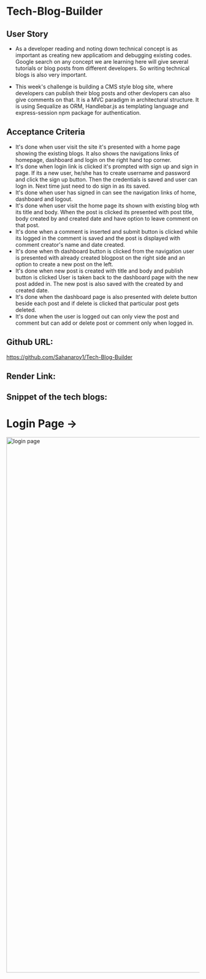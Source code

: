 # Tech-Blog-Builder

## User Story
* As a developer reading and noting down technical concept is as important as creating new applicatiom and debugging existing codes. Google search on any concept we are learning here will give several tutorials or blog posts from different developers. So writing technical blogs is also very important.

* This week's challenge is building a CMS style blog site, where developers can publish their blog posts and other devlopers can also give comments on that. It is a MVC paradigm in architectural structure. It is using Sequalize as ORM, Handlebar.js as templating language and express-session npm package for authentication.

## Acceptance Criteria
* It's done when user visit the site it's presented with a home page showing the existing blogs. It also shows the navigations links of homepage, dashboard and login on the right hand top corner.
* It's done when login link is clicked it's prompted with sign up and sign in page. If its a new user, he/she has to create username and password and click the sign up button. Then the credentials is saved and user can logn in. Next time just need to do sign in as its saved.
* It's done when user has signed in can see the navigation links of home, dashboard and logout.
* It's done when user visit the home page its shown with existing blog wth its title and body. When the post is clicked its presented with post title, body created by and created date and have option to leave comment on that post.
* It's done when a comment is inserted and submit button is clicked while its logged in the comment is saved and the post is displayed with comment creator's name and date created.
* It's done when th dashboard button is clicked from the navigation user is presented with already created blogpost on the right side and an option to create a new post on the left.
* It's done when new post is created with title and body and publish button is clicked User is taken back to the dashboard page with the new post added in. The new post is also saved with the created by and created date.
* It's done when the dashboard page is also presented with delete button beside each post and if delete is clicked that particular post gets deleted.
* It's done when the user is logged out can only view the post and comment but can add or delete post or comment only when logged in.


## Github URL:
https://github.com/Sahanaroy1/Tech-Blog-Builder

## Render Link:


## Snippet of the tech blogs:
# Login Page ->
<img width="1396" alt="login page" src="https://github.com/Sahanaroy1/Tech-Blog-Builder/assets/127791384/57b41a6f-65f2-4e35-85a2-213d696a5825">

